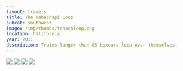 ```yaml
---
layout: travels
title: The Tehachapi Loop
subcat: southwest
image: /img/thumbs/tehachloop.png
location: California
year: 2011
description: Trains longer than 85 boxcars loop over themselves.
---
```


 <img src="https://lh5.googleusercontent.com/AAKdBkcdNyD0_tR_pJc46NL9qGTvopMCYARb9wf87A=w600-h450-no">

 <img src="https://lh6.googleusercontent.com/-LnM6ygmFMRU/T2KsuRj6hrI/AAAAAAAACR0/0qaQZwDOf5M/w600-h450-no/DSCF3524.png">

 <img src="https://lh3.googleusercontent.com/-DSm7NPBBloI/T2KsuDpEA0I/AAAAAAAACRw/dS2G1iWK0nk/w600-h450-no/DSCF3528.png">

 <img src="https://lh6.googleusercontent.com/-LCcZVHjPRRw/T2KsvEMPafI/AAAAAAAACSE/_9MxmUo3QP0/w391-h521-no/DSCF3530.png">


